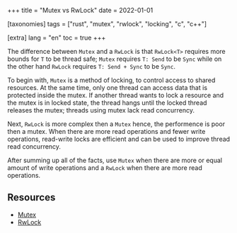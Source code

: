 +++
title = "Mutex vs RwLock"
date = 2022-01-01

[taxonomies]
tags = ["rust", "mutex", "rwlock", "locking", "c", "c++"]

[extra]
lang = "en"
toc = true
+++

The difference between `Mutex` and a `RwLock` is that `RwLock<T>` requires more bounds for `T` to
be thread safe; `Mutex` requires `T: Send` to be `Sync` while on the other hand `RwLock` requires
`T: Send + Sync` to be `Sync`. 

To begin with, `Mutex` is a method of locking, to control access to shared resources. At the same time, only one thread
can access data that is protected inside the mutex. If another thread wants to lock a resource and the mutex
is in locked state, the thread hangs until the locked thread releases the mutex; threads using mutex lack read concurrency.

Next, `RwLock` is more complex then a `Mutex` hence, the performence is poor then a mutex. When there are more read 
operations and fewer write operations, read-write locks are efficient and can be used to improve thread read concurrency.

After summing up all of the facts, use `Mutex` when there are more or equal amount of write operations and a `RwLock` when 
there are more read operations.

## Resources

* [Mutex](https://doc.rust-lang.org/std/sync/struct.Mutex.html)
* [RwLock](https://doc.rust-lang.org/std/sync/struct.RwLock.html)
